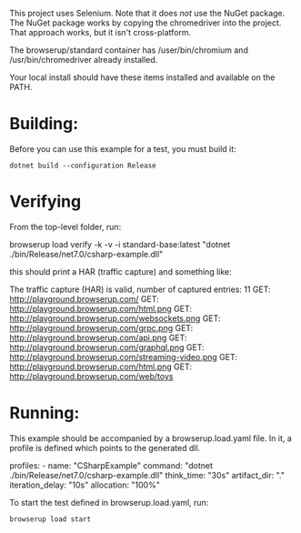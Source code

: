 ﻿This project uses Selenium. Note that it does *not* use the NuGet package.
The NuGet package works by copying the chromedriver into the project.
That approach works, but it isn't cross-platform.

The browserup/standard container has /user/bin/chromium and /usr/bin/chromedriver already installed.

Your local install should have these items installed and available on the PATH.

# Building:

 Before you can use this example for a test, you must build it:

 ```
 dotnet build --configuration Release
 ```


# Verifying

From the top-level folder, run:

browserup load verify -k -v -i standard-base:latest "dotnet ./bin/Release/net7.0/csharp-example.dll"

this should print a HAR (traffic capture) and something like:

The traffic capture (HAR) is valid, number of captured entries: 11
GET: http://playground.browserup.com/
GET: http://playground.browserup.com/html.png
GET: http://playground.browserup.com/websockets.png
GET: http://playground.browserup.com/grpc.png
GET: http://playground.browserup.com/api.png
GET: http://playground.browserup.com/graphql.png
GET: http://playground.browserup.com/streaming-video.png
GET: http://playground.browserup.com/html.png
GET: http://playground.browserup.com/web/toys


# Running:

This example should be accompanied by a browserup.load.yaml file. In it, a profile is defined
which points to the generated dll.


  profiles:
    - name: "CSharpExample"
      command: "dotnet ./bin/Release/net7.0/csharp-example.dll"
      think_time: "30s"
      artifact_dir: "."
      iteration_delay: "10s"
      allocation: "100%"

To start the test defined in browserup.load.yaml, run:

```
browserup load start
```